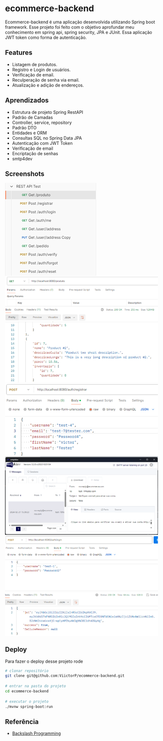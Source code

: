 
# ecommerce-backend

Ecommerce-backend é uma aplicação desenvolvida utilizando Spring boot framework. Esse projeto foi feito com o objetivo aprofundar meu conhecimento em spring api, spring security, JPA e JUnit. Essa aplicação JWT token como forma de autenticação.
## Features

- Listagem de produtos.
- Registro e Login de usuários.
- Verificação de email.
- Reculperação de senha via email.
- Atualização e adição de endereços.
## Aprendizados

- Estrutura de projeto Spring RestAPI
- Padrão de Camadas
- Controller, service, repository
- Padrão DTO
- Entidades e ORM
- Consultas SQL no Spring Data JPA
- Autenticação com JWT Token
- Verificação de email
- Encriptação de senhas
- smtp4dev
## Screenshots

![endpoint](img/exemplo_1.png)
![endpoint](img/exemplo_2.png)
![endpoint](img/exemplo_3.png)
![endpoint](img/exemplo_4.png)
![endpoint](img/exemplo_5.png)
## Deploy

Para fazer o deploy desse projeto rode

```bash
# clonar repositório
git clone git@github.com:ViictorP/ecommerce-backend.git

# entrar na pasta do projeto
cd ecommerce-backend

# executar o projeto
./mvnw spring-boot:run
```
## Referência

 - [Backslash Programming](https://www.youtube.com/playlist?list=PLtBt-olBU9cTm-5SdTy3mjaSEnHglK-Mz)